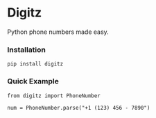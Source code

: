 # Digitz

Python phone numbers made easy.


### Installation
```
pip install digitz
```


### Quick Example
```
from digitz import PhoneNumber

num = PhoneNumber.parse("+1 (123) 456 - 7890")

```
